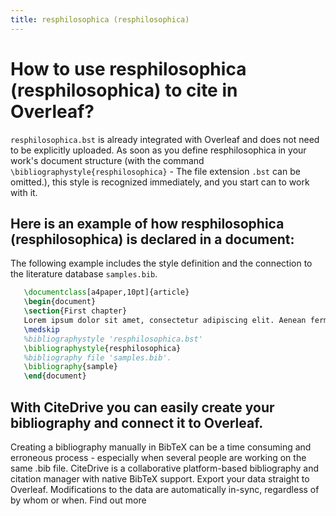 ```yaml
---
title: resphilosophica (resphilosophica)
---
```


# How to use resphilosophica (resphilosophica) to cite in Overleaf? 
`resphilosophica.bst` is already integrated with Overleaf and does not need to be explicitly uploaded. As soon as you define resphilosophica in your work's document structure (with the command `\bibliographystyle{resphilosophica}` - The file extension `.bst` can be omitted.), this style is recognized immediately, and you start can to work with it.

## Here is an example of how resphilosophica (resphilosophica) is declared in a document:
The following example includes the style definition and the connection to the literature database `samples.bib`.
```tex
   \documentclass[a4paper,10pt]{article}
   \begin{document}
   \section{First chapter}
   Lorem ipsum dolor sit amet, consectetur adipiscing elit. Aenean fermentum justo massa, ut maximus mauris sodales et. Aenean vel elit a erat rhoncus pharetra.
   \medskip
   %bibliographystyle 'resphilosophica.bst'
   \bibliographystyle{resphilosophica}
   %bibliography file 'samples.bib'.
   \bibliography{sample}
   \end{document}
```

## With CiteDrive you can easily create your bibliography and connect it to Overleaf. 
Creating a bibliography manually in BibTeX can be a time consuming and erroneous process - especially when several people are working on the same .bib file. CiteDrive is a collaborative platform-based bibliography and citation manager with native BibTeX support. Export your data straight to Overleaf. Modifications to the data are automatically in-sync, regardless of by whom or when. Find out more